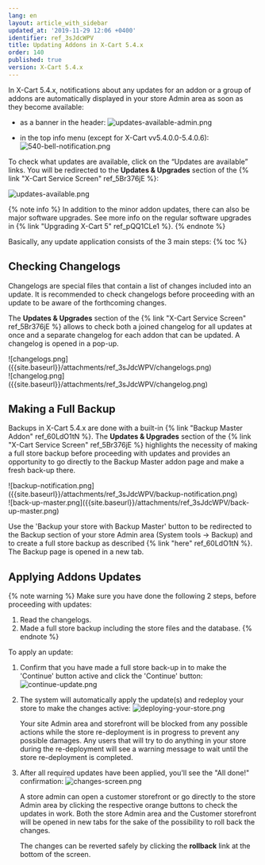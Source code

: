 ```yaml
---
lang: en
layout: article_with_sidebar
updated_at: '2019-11-29 12:06 +0400'
identifier: ref_3sJdcWPV
title: Updating Addons in X-Cart 5.4.x
order: 140
published: true
version: X-Cart 5.4.x
---
```

In X-Cart 5.4.x, notifications about any updates for an addon or a group of addons are automatically displayed in your store Admin area as soon as they become available:

* as a banner in the header:
  ![updates-available-admin.png]({{site.baseurl}}/attachments/ref_3sJdcWPV/updates-available-admin.png)

* in the top info menu (except for X-Cart vv5.4.0.0-5.4.0.6): 
  ![540-bell-notification.png]({{site.baseurl}}/attachments/ref_3sJdcWPV/540-bell-notification.png)

To check what updates are available, click on the “Updates are available” links. You will be redirected to the **Updates & Upgrades** section of the {% link "X-Cart Service Screen" ref_5Br376jE %}:

![updates-available.png]({{site.baseurl}}/attachments/ref_3sJdcWPV/updates-available.png)

{% note info %}
In addition to the minor addon updates, there can also be major software upgrades. See more info on the regular software upgrades in {% link "Upgrading X-Cart 5" ref_pQQ1CLe1 %}.
{% endnote %}

Basically, any update application consists of the 3 main steps:
{% toc %}

## Checking Changelogs

Changelogs are special files that contain a list of changes included into an update. It is recommended to check changelogs before proceeding with an update to be aware of the forthcoming changes.

The **Updates & Upgrades** section of the {% link "X-Cart Service Screen" ref_5Br376jE %} allows to check both a joined changelog for all updates at once and a separate changelog for each addon that can be updated. A changelog is opened in a pop-up.
<div class="ui stackable two column grid">
  <div class="column" markdown="span">![changelogs.png]({{site.baseurl}}/attachments/ref_3sJdcWPV/changelogs.png)</div>
  <div class="column" markdown="span">![changelog.png]({{site.baseurl}}/attachments/ref_3sJdcWPV/changelog.png)</div>
</div>

## Making a Full Backup

Backups in X-Cart 5.4.x are done with a built-in {% link "Backup Master Addon" ref_60LdO1tN %}. The **Updates & Upgrades** section of the {% link "X-Cart Service Screen" ref_5Br376jE %} highlights the necessity of making a full store backup before proceeding with updates and provides an opportunity to go directly to the Backup Master addon page and make a fresh back-up there.

<div class="ui stackable two column grid">
  <div class="column" markdown="span">![backup-notification.png]({{site.baseurl}}/attachments/ref_3sJdcWPV/backup-notification.png)</div>
  <div class="column" markdown="span">![back-up-master.png]({{site.baseurl}}/attachments/ref_3sJdcWPV/back-up-master.png)</div>
</div>

Use the 'Backup your store with Backup Master' button to be redirected to the Backup section of your store Admin area (System tools -> Backup) and to create a full store backup as described {% link "here" ref_60LdO1tN %}. The Backup page is opened in a new tab.

## Applying Addons Updates 

{% note warning %}
Make sure you have done the following 2 steps, before proceeding with updates:
1. Read the changelogs.
2. Made a full store backup including the store files and the database.
{% endnote %}

To apply an update: 

1. Confirm that you have made a full store back-up in to make the 'Continue' button active and click the 'Continue' button:
   ![continue-update.png]({{site.baseurl}}/attachments/ref_3sJdcWPV/continue-update.png)
2. The system will automatically apply the update(s) and redeploy your store to make the changes active:
   ![deploying-your-store.png]({{site.baseurl}}/attachments/ref_3sJdcWPV/deploying-your-store.png)
   
   Your site Admin area and storefront will be blocked from any possible actions while the store re-deployment is in progress to prevent any possible damages. Any users that will try to do anything in your store during the re-deployment will see a warning message to wait until the store re-deployment is completed.

3. After all required updates have been applied, you'll see the "All done!" confirmation: 
   ![changes-screen.png]({{site.baseurl}}/attachments/ref_3sJdcWPV/changes-screen.png)
   
   A store admin can open a customer storefront or go directly to the store Admin area by clicking the respective orange buttons to check the updates in work. Both the store Admin area and the Customer storefront will be opened in new tabs for the sake of the possibility to roll back the changes.
   
   The changes can be reverted safely by clicking the **rollback** link at the bottom of the screen.
